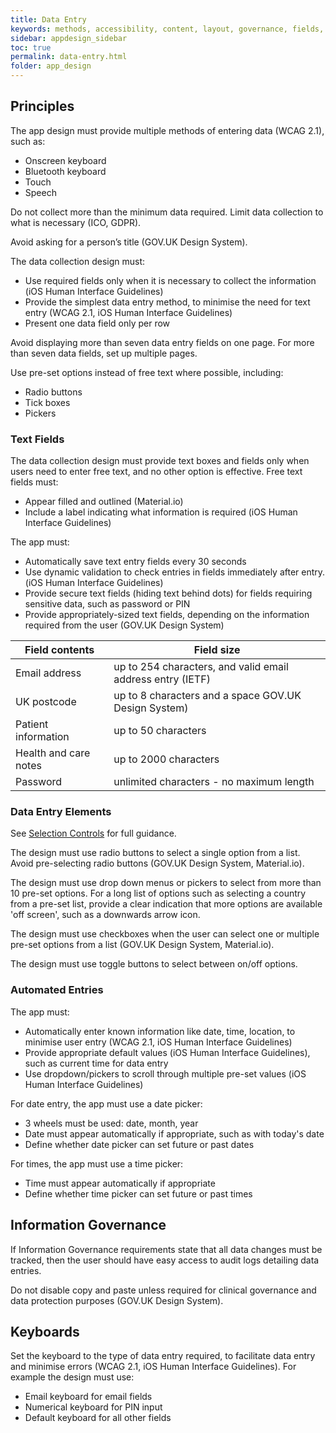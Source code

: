 ```yaml
---
title: Data Entry  
keywords: methods, accessibility, content, layout, governance, fields, touch, speech, mic, 
sidebar: appdesign_sidebar
toc: true
permalink: data-entry.html
folder: app_design 
---
```


## Principles
The app design must provide multiple methods of entering data (WCAG 2.1), such as: 

* Onscreen keyboard
* Bluetooth keyboard
* Touch
* Speech  
  
Do not collect more than the minimum data required. Limit data collection to what is necessary (ICO, GDPR).   

Avoid asking for a person’s title (GOV.UK Design System).  

The data collection design must:
* Use required fields only when it is necessary to collect the information (iOS Human Interface Guidelines)
* Provide the simplest data entry method, to minimise the need for text entry (WCAG 2.1, iOS Human Interface Guidelines) 
* Present one data field only per row

Avoid displaying more than seven data entry fields on one page. For more than seven data fields, set up multiple pages.  

Use pre-set options instead of free text where possible, including:
* Radio buttons
* Tick boxes 
* Pickers

### Text Fields
The data collection design must provide text boxes and fields only when users need to enter free text, and no other option is effective. Free text fields must:
* Appear filled and outlined (Material.io)
* Include a label indicating what information is required (iOS Human Interface Guidelines)

The app must:
* Automatically save text entry fields every 30 seconds
* Use dynamic validation to check entries in fields immediately after entry. (iOS Human Interface Guidelines)
* Provide secure text fields (hiding text behind dots) for fields requiring sensitive data, such as password or PIN
* Provide appropriately-sized text fields, depending on the information required from the user (GOV.UK Design System)

|Field contents | Field size|
|------------|------------|
|Email address | up to 254 characters, and valid email address entry (IETF)|
|UK postcode | up to 8 characters and a space GOV.UK Design System)|
|Patient information | up to 50 characters |
|Health and care notes | up to 2000 characters |
|Password | unlimited characters - no maximum length |

### Data Entry Elements

See [Selection Controls](/selection-controls.html) for full guidance. 

The design must use radio buttons to select a single option from a list. Avoid pre-selecting radio buttons (GOV.UK Design System, Material.io).   

The design must use drop down menus or pickers to select from more than 10 pre-set options. For a long list of options such as selecting a country from a pre-set list, provide a clear indication that more options are available 'off screen', such as a downwards arrow icon.   

The design must use checkboxes when the user can select one or multiple pre-set options from a list (GOV.UK Design System, Material.io).  

The design must use toggle buttons to select between on/off options.  

### Automated Entries

The app must: 
* Automatically enter known information like date, time, location, to minimise user entry (WCAG 2.1, iOS Human Interface Guidelines)
* Provide appropriate default values (iOS Human Interface Guidelines), such as current time for data entry
* Use dropdown/pickers to scroll through multiple pre-set values (iOS Human Interface Guidelines) 

For date entry, the app must use a date picker: 
* 3 wheels must be used: date, month, year
* Date must appear automatically if appropriate, such as with today's date
* Define whether date picker can set future or past dates

For times, the app must use a time picker: 
* Time must appear automatically if appropriate
* Define whether time picker can set future or past times

## Information Governance
If Information Governance requirements state that all data changes must be tracked, then the user should have easy access to audit logs detailing data entries.    

Do not disable copy and paste unless required for clinical governance and data protection purposes (GOV.UK Design System). 

## Keyboards
Set the keyboard to the type of data entry required, to facilitate data entry and minimise errors (WCAG 2.1, iOS Human Interface Guidelines). For example the design must use:
* Email keyboard for email fields
* Numerical keyboard for PIN input
* Default keyboard for all other fields